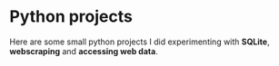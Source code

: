 # Python projects
Here are some small python projects I did experimenting with **SQLite**, **webscraping** and **accessing web data**.
